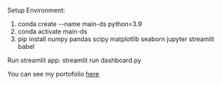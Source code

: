 Setup Environment:
1. conda create --name main-ds python=3.9
2. conda activate main-ds
3. pip install numpy pandas scipy matplotlib seaborn jupyter streamlit babel


Run streamlit app:
streamlit run dashboard.py

You can see my portofolio [here](https://www.cakeresume.com/portfolios/bike-sharing-dashboard)
